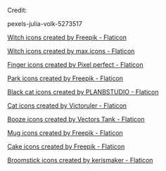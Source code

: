 Credit:

pexels-julia-volk-5273517

<a href="https://www.flaticon.com/free-icons/witch" title="witch icons">Witch icons created by Freepik - Flaticon</a>

<a href="https://www.flaticon.com/free-icons/witch" title="witch icons">Witch icons created by max.icons - Flaticon</a>

<a href="https://www.flaticon.com/free-icons/finger" title="finger icons">Finger icons created by Pixel perfect - Flaticon</a>

<a href="https://www.flaticon.com/free-icons/park" title="park icons">Park icons created by Freepik - Flaticon</a>

<a href="https://www.flaticon.com/free-icons/black-cat" title="black cat icons">Black cat icons created by PLANBSTUDIO - Flaticon</a>

<a href="https://www.flaticon.com/free-icons/cat" title="cat icons">Cat icons created by Victoruler - Flaticon</a>

<a href="https://www.flaticon.com/free-icons/booze" title="booze icons">Booze icons created by Vectors Tank - Flaticon</a>

<a href="https://www.flaticon.com/free-icons/mug" title="mug icons">Mug icons created by Freepik - Flaticon</a>

<a href="https://www.flaticon.com/free-icons/cake" title="cake icons">Cake icons created by Freepik - Flaticon</a>

<a href="https://www.flaticon.com/free-icons/broomstick" title="broomstick icons">Broomstick icons created by kerismaker - Flaticon</a>
